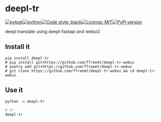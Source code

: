 # deepl-tr
[![pytest](https://github.com/ffreemt/deepl-tr-webui/actions/workflows/routine-tests.yml/badge.svg)](https://github.com/ffreemt/deepl-tr-webui/actions)[![python](https://img.shields.io/static/v1?label=python+&message=3.8%2B&color=blue)](https://www.python.org/downloads/)[![Code style: black](https://img.shields.io/badge/code%20style-black-000000.svg)](https://github.com/psf/black)[![License: MIT](https://img.shields.io/badge/License-MIT-yellow.svg)](https://opensource.org/licenses/MIT)[![PyPI version](https://badge.fury.io/py/deepl_tr.svg)](https://badge.fury.io/py/deepl-tr)

deepl translate using deepl-fastapi and webui2

## Install it

```shell
pip install deepl-tr
# pip install git+https://github.com/ffreemt/deepl-tr-webui
# poetry add git+https://github.com/ffreemt/deepl-tr-webui
# git clone https://github.com/ffreemt/deepl-tr-webui && cd deepl-tr-webui
```

## Use it
```bash
python -m deepl-tr

# or
deepl-tr

```
